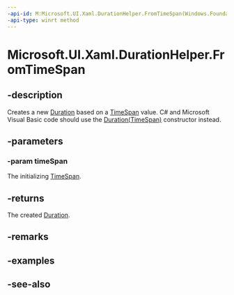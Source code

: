 ```yaml
---
-api-id: M:Microsoft.UI.Xaml.DurationHelper.FromTimeSpan(Windows.Foundation.TimeSpan)
-api-type: winrt method
---
```


<!-- Method syntax
public Windows.UI.Xaml.Duration FromTimeSpan(Windows.Foundation.TimeSpan timeSpan)
-->

# Microsoft.UI.Xaml.DurationHelper.FromTimeSpan

## -description

Creates a new [Duration](duration.md) based on a [TimeSpan](/uwp/api/windows.foundation.timespan) value. C# and Microsoft Visual Basic code should use the [Duration(TimeSpan)](/dotnet/api/windows.ui.xaml.duration.-ctor) constructor instead.

## -parameters

### -param timeSpan

The initializing [TimeSpan](/uwp/api/windows.foundation.timespan).

## -returns

The created [Duration](duration.md).

## -remarks

## -examples

## -see-also

